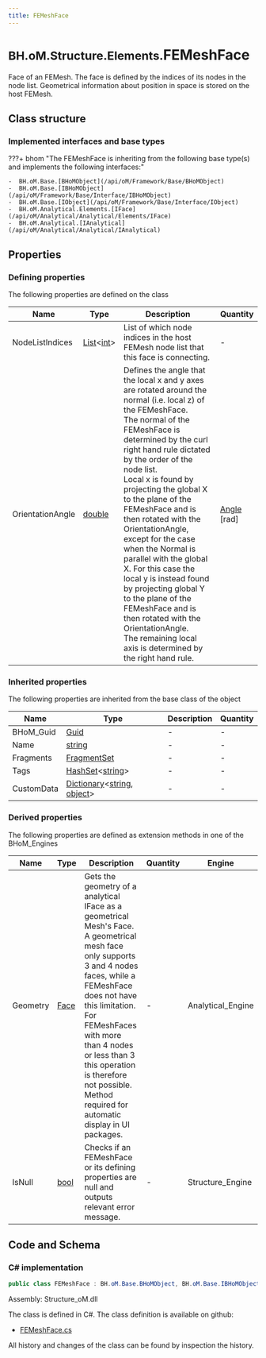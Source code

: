 ```yaml
---
title: FEMeshFace
---
```


# <small>BH.oM.Structure.Elements.</small>**FEMeshFace**

Face of an FEMesh. The face is defined by the indices of its nodes in the node list. Geometrical information about position in space is stored on the host FEMesh.

## Class structure

### Implemented interfaces and base types

???+ bhom "The FEMeshFace is inheriting from the following base type(s) and implements the following interfaces:"

    -  BH.oM.Base.[BHoMObject](/api/oM/Framework/Base/BHoMObject)
    -  BH.oM.Base.[IBHoMObject](/api/oM/Framework/Base/Interface/IBHoMObject)
    -  BH.oM.Base.[IObject](/api/oM/Framework/Base/Interface/IObject)
    -  BH.oM.Analytical.Elements.[IFace](/api/oM/Analytical/Analytical/Elements/IFace)
    -  BH.oM.Analytical.[IAnalytical](/api/oM/Analytical/Analytical/IAnalytical)


## Properties



### Defining properties

The following properties are defined on the class

| Name             | Type             | Description      | Quantity         |
|------------------|------------------|------------------|------------------|
| NodeListIndices | [List](https://learn.microsoft.com/en-us/dotnet/api/System.Collections.Generic.List-1?view=netstandard-2.0)&lt;[int](https://learn.microsoft.com/en-us/dotnet/api/System.Int32?view=netstandard-2.0)&gt; | List of which node indices in the host FEMesh node list that this face is connecting. | - |
| OrientationAngle | [double](https://learn.microsoft.com/en-us/dotnet/api/System.Double?view=netstandard-2.0) | Defines the angle that the local x and y axes are rotated around the normal (i.e. local z) of the FEMeshFace.<br>The normal of the FEMeshFace is determined by the curl right hand rule dictated by the order of the node list.<br>Local x is found by projecting the global X to the plane of the FEMeshFace and is then rotated with the OrientationAngle, except for the case when the Normal is parallel with the global X. For this case the local y is instead found by projecting global Y to the plane of the FEMeshFace and is then rotated with the OrientationAngle.<br>The remaining local axis is determined by the right hand rule. | [Angle](/api/oM/Dimensional/Quantities/Attributes/Angle) [rad] |


### Inherited properties
The following properties are inherited from the base class of the object

| Name             | Type             | Description      | Quantity         |
|------------------|------------------|------------------|------------------|
| BHoM_Guid | [Guid](https://learn.microsoft.com/en-us/dotnet/api/System.Guid?view=netstandard-2.0) | - | - |
| Name | [string](https://learn.microsoft.com/en-us/dotnet/api/System.String?view=netstandard-2.0) | - | - |
| Fragments | [FragmentSet](/api/oM/Framework/Base/FragmentSet) | - | - |
| Tags | [HashSet](https://learn.microsoft.com/en-us/dotnet/api/System.Collections.Generic.HashSet-1?view=netstandard-2.0)&lt;[string](https://learn.microsoft.com/en-us/dotnet/api/System.String?view=netstandard-2.0)&gt; | - | - |
| CustomData | [Dictionary](https://learn.microsoft.com/en-us/dotnet/api/System.Collections.Generic.Dictionary-2?view=netstandard-2.0)&lt;[string](https://learn.microsoft.com/en-us/dotnet/api/System.String?view=netstandard-2.0), [object](https://learn.microsoft.com/en-us/dotnet/api/System.Object?view=netstandard-2.0)&gt; | - | - |


### Derived properties

The following properties are defined as extension methods in one of the BHoM_Engines

| Name             | Type             | Description      | Quantity         | Engine           |
|------------------|------------------|------------------|------------------|------------------|
| Geometry | [Face](/api/oM/Dimensional/Geometry/Mesh/Face) | Gets the geometry of a analytical IFace as a geometrical Mesh's Face. A geometrical mesh face only supports 3 and 4 nodes faces, while a FEMeshFace does not have this limitation. For FEMeshFaces with more than 4 nodes or less than 3 this operation is therefore not possible. Method required for automatic display in UI packages. | - | Analytical_Engine |
| IsNull | [bool](https://learn.microsoft.com/en-us/dotnet/api/System.Boolean?view=netstandard-2.0) | Checks if an FEMeshFace or its defining properties are null and outputs relevant error message. | - | Structure_Engine |


## Code and Schema

### C# implementation

``` C# title="C#"
public class FEMeshFace : BH.oM.Base.BHoMObject, BH.oM.Base.IBHoMObject, BH.oM.Base.IObject, BH.oM.Analytical.Elements.IFace, BH.oM.Analytical.IAnalytical
```

Assembly: Structure_oM.dll

The class is defined in C#. The class definition is available on github:

- [FEMeshFace.cs](https://github.com/BHoM/BHoM/blob/develop/Structure_oM/Elements\FEMeshFace.cs)

All history and changes of the class can be found by inspection the history.
